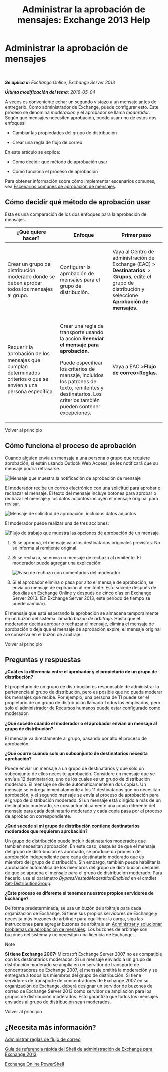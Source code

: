 ﻿---
title: 'Administrar la aprobación de mensajes: Exchange 2013 Help'
TOCTitle: Administrar la aprobación de mensajes
ms:assetid: 43a89f71-8002-4cb0-b3c8-1c2b2597f227
ms:mtpsurl: https://technet.microsoft.com/es-es/library/Dd297936(v=EXCHG.150)
ms:contentKeyID: 49895597
ms.date: 04/23/2018
mtps_version: v=EXCHG.150
ms.translationtype: HT
---

# Administrar la aprobación de mensajes

 

_**Se aplica a:** Exchange Online, Exchange Server 2013_

_**Última modificación del tema:** 2016-05-04_

A veces es conveniente echar un segundo vistazo a un mensaje antes de entregarlo. Como administrador de Exchange, puede configurar esto. Este proceso se denomina *moderación* y el aprobador se llama *moderador*. Según qué mensajes necesiten aprobación, puede usar uno de estos dos enfoques:

  - Cambiar las propiedades del grupo de distribución

  - Crear una regla de flujo de correo

En este artículo se explica:

  - Cómo decidir qué método de aprobación usar

  - Cómo funciona el proceso de aprobación

Para obtener información sobre cómo implementar escenarios comunes, vea [Escenarios comunes de aprobación de mensajes](common-message-approval-scenarios-exchange-2013-help.md).

## Cómo decidir qué método de aprobación usar

Esta es una comparación de los dos enfoques para la aprobación de mensajes.


<table>
<colgroup>
<col style="width: 33%" />
<col style="width: 33%" />
<col style="width: 33%" />
</colgroup>
<thead>
<tr class="header">
<th>¿Qué quiere hacer?</th>
<th>Enfoque</th>
<th>Primer paso</th>
</tr>
</thead>
<tbody>
<tr class="odd">
<td><p>Crear un grupo de distribución moderado donde se deben aprobar todos los mensajes al grupo.</p></td>
<td><p>Configurar la aprobación de mensajes para el grupo de distribución.</p></td>
<td><p>Vaya al Centro de administración de Exchange (EAC) &gt; <strong>Destinatarios</strong>  &gt; <strong> Grupos</strong>, edite el grupo de distribución y seleccione <strong>Aprobación de mensajes</strong>.</p></td>
</tr>
<tr class="even">
<td><p>Requerir la aprobación de los mensajes que cumplan determinados criterios o que se envíen a una persona específica.</p></td>
<td><p>Crear una regla de transporte usando la acción <strong>Reenviar el mensaje para aprobación</strong>.</p>
<p>Puede especificar los criterios de mensaje, incluidos los patrones de texto, remitentes y destinatarios. Los criterios también pueden contener excepciones.</p></td>
<td><p>Vaya a EAC &gt;<strong>Flujo de correo</strong>&gt;<strong>Reglas</strong>.</p></td>
</tr>
</tbody>
</table>


Volver al principio

## Cómo funciona el proceso de aprobación

Cuando alguien envía un mensaje a una persona o grupo que requiere aprobación, si están usando Outlook Web Access, se les notificará que su mensaje podría retrasarse.

![Mensaje que muestra la notificación de aprobación de mensaje](images/Dd297936.80e2e5f1-0a1e-4c37-9076-794581155405(EXCHG.150).png "Mensaje que muestra la notificación de aprobación de mensaje")

El moderador recibe un correo electrónico con una solicitud para aprobar o rechazar el mensaje. El texto del mensaje incluye botones para aprobar o rechazar el mensaje y los datos adjuntos incluyen el mensaje original para revisar.

![Mensaje de solicitud de aprobación, incluidos datos adjuntos](images/Dd297936.bf517f5a-b10e-40df-a48a-403b395b5962(EXCHG.150).png "Mensaje de solicitud de aprobación, incluidos datos adjuntos")

El moderador puede realizar una de tres acciones:

![Flujo de trabajo que muestra las opciones de aprobación de un mensaje](images/Dd297936.dc7a6ca9-c67d-487a-8713-4d628e07f4b3(EXCHG.150).png "Flujo de trabajo que muestra las opciones de aprobación de un mensaje")

1.  Si se aprueba, el mensaje va a los destinatarios originales previstos. No se informa al remitente original.

2.  Si se rechaza, se envía un mensaje de rechazo al remitente. El moderador puede agregar una explicación:
    
    ![Aviso de rechazo con comentarios del moderador](images/Dd297936.a663d36a-c67d-4155-b8f6-4b5dc8e105d9(EXCHG.150).png "Aviso de rechazo con comentarios del moderador")  

3.  Si el aprobador elimina o pasa por alto el mensaje de aprobación, se envía un mensaje de expiración al remitente. Esto sucede después de dos días en Exchange Online y después de cinco días en Exchange Server 2013. (En Exchange Server 2013, este período de tiempo se puede cambiar).

El mensaje que está esperando la aprobación se almacena temporalmente en un buzón del sistema llamado *buzón de arbitraje*. Hasta que el moderador decida aprobar o rechazar el mensaje, elimina el mensaje de aprobación o deja que el mensaje de aprobación expire, el mensaje original se conserva en el buzón de arbitraje.

Volver al principio

## Preguntas y respuestas

**¿Cuál es la diferencia entre el aprobador y el propietario de un grupo de distribución?**

El propietario de un grupo de distribución es responsable de administrar la pertenencia al grupo de distribución, pero es posible que no pueda moderar los mensajes que recibe. Por ejemplo, una persona de TI puede ser el propietario de un grupo de distribución llamado Todos los empleados, pero solo el administrador de Recursos humanos puede estar configurado como moderador.

**¿Qué sucede cuando el moderador o el aprobador envían un mensaje al grupo de distribución?**

El mensaje va directamente al grupo, pasando por alto el proceso de aprobación.

**¿Qué ocurre cuando solo un subconjunto de destinatarios necesita aprobación?**

Puede enviar un mensaje a un grupo de destinatarios y que solo un subconjunto de ellos necesite aprobación. Considere un mensaje que se envía a 12 destinatarios, uno de los cuales es un grupo de distribución moderado. El mensaje se divide automáticamente en dos copias. Un mensaje se entrega inmediatamente a los 11 destinatarios que no necesitan aprobación, y el segundo mensaje se envía al proceso de aprobación para el grupo de distribución moderado. Si un mensaje está dirigido a más de un destinatario moderado, se crea automáticamente una copia diferente del mensaje para cada destinatario moderado y cada copia pasa por el proceso de aprobación correspondiente.

**¿Qué sucede si mi grupo de distribución contiene destinatarios moderados que requieren aprobación?**

Un grupo de distribución puede incluir destinatarios moderados que también necesitan aprobación. En este caso, después de que el mensaje del grupo de distribución es aprobado, se produce un proceso de aprobación independiente para cada destinatario moderado que es miembro del grupo de distribución. Sin embargo, también puede habilitar la aprobación automática de los miembros del grupo de distribución después de que se aprueba el mensaje para el grupo de distribución moderado. Para hacerlo, use el parámetro *BypassNestedModerationEnabled* en el cmdlet [Set-DistributionGroup](https://technet.microsoft.com/es-es/library/bb124955\(v=exchg.150\)).

**¿Este proceso es diferente si tenemos nuestros propios servidores de Exchange?**

De forma predeterminada, se usa un buzón de arbitraje para cada organización de Exchange. Si tiene sus propios servidores de Exchange y necesita más buzones de arbitraje para equilibrar la carga, siga las instrucciones para agregar buzones de arbitraje en [Administrar y solucionar problemas de aprobación de mensajes](manage-and-troubleshoot-message-approval-exchange-2013-help.md). Los buzones de arbitraje son buzones del sistema y no necesitan una licencia de Exchange.


> [!NOTE]
> <STRONG>Si tiene Exchange 2007:</STRONG> Microsoft Exchange Server 2007 no es compatible con los destinatarios moderados. Si un mensaje enviado a un grupo de distribución moderado se amplía en un servidor de transporte de concentradores de Exchange 2007, el mensaje omitirá la moderación y se entregará a todos los miembros del grupo de distribución. Si tiene servidores de transporte de concentradores de Exchange 2007 en su organización de Exchange, deberá designar un servidor de buzones de correo de Exchange Server 2013 como servidor de ampliación para los grupos de distribución moderados. Esto garantiza que todos los mensajes enviados al grupo de distribución sean moderados.



Volver al principio

## ¿Necesita más información?

[Administrar reglas de flujo de correo](manage-mail-flow-rules-exchange-2013-help.md)

[Guía de referencia rápida del Shell de administración de Exchange para Exchange 2013](exchange-management-shell-quick-reference-for-exchange-2013-exchange-2013-help.md)

[Exchange Online PowerShell](https://technet.microsoft.com/es-es/library/jj200677\(v=exchg.150\))

